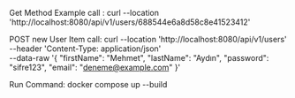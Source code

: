 Get Method Example call :
curl --location 'http://localhost:8080/api/v1/users/688544e6a8d58c8e41523412'

POST new User Item  call:
curl --location 'http://localhost:8080/api/v1/users' \
--header 'Content-Type: application/json' \
--data-raw '{ 
  "firstName": "Mehmet",
  "lastName": "Aydın",
  "password": "sifre123",
  "email": "deneme@example.com"
}'



Run Command:
 docker compose up --build
